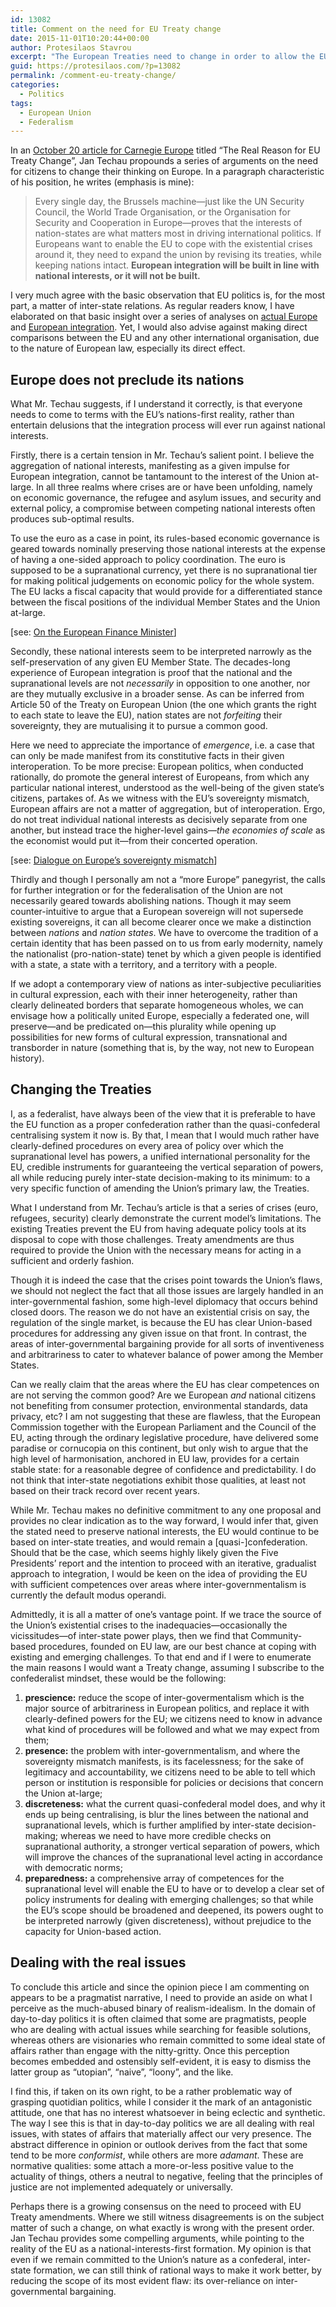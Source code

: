 ```yaml
---
id: 13082
title: Comment on the need for EU Treaty change
date: 2015-11-01T10:20:44+00:00
author: Protesilaos Stavrou
excerpt: "The European Treaties need to change in order to allow the EU to deal with existing and emerging challenges, all while improving its qualitative features. To that end, the interests of nation states need not be interpreted narrowly, nor does European integration, understood as the promotion of the Union's interests at-large, preclude the good of its constitutive nations."
guid: https://protesilaos.com/?p=13082
permalink: /comment-eu-treaty-change/
categories:
  - Politics
tags:
  - European Union
  - Federalism
---
```

In an <a href="http://carnegieeurope.eu/strategiceurope/?fa=61686" target="_blank">October 20 article for Carnegie Europe</a> titled “The Real Reason for EU Treaty Change”, Jan Techau propounds a series of arguments on the need for citizens to change their thinking on Europe. In a paragraph characteristic of his position, he writes (emphasis is mine):

> Every single day, the Brussels machine—just like the UN Security Council, the World Trade Organisation, or the Organisation for Security and Cooperation in Europe—proves that the interests of nation-states are what matters most in driving international politics. If Europeans want to enable the EU to cope with the existential crises around it, they need to expand the union by revising its treaties, while keeping nations intact. **European integration will be built in line with national interests, or it will not be built.**

I very much agree with the basic observation that EU politics is, for the most part, a matter of inter-state relations. As regular readers know, I have elaborated on that basic insight over a series of analyses on [actual Europe](http://protesilaos.com/tag/actual-europe/) and [European integration](http://protesilaos.com/tag/integration/). Yet, I would also advise against making direct comparisons between the EU and any other international organisation, due to the nature of European law, especially its direct effect.

## Europe does not preclude its nations

What Mr. Techau suggests, if I understand it correctly, is that everyone needs to come to terms with the EU’s nations-first reality, rather than entertain delusions that the integration process will ever run against national interests.

Firstly, there is a certain tension in Mr. Techau&#8217;s salient point. I believe the aggregation of national interests, manifesting as a given impulse for European integration, cannot be tantamount to the interest of the Union at-large. In all three realms where crises are or have been unfolding, namely on economic governance, the refugee and asylum issues, and security and external policy, a compromise between competing national interests often produces sub-optimal results.

To use the euro as a case in point, its rules-based economic governance is geared towards nominally preserving those national interests at the expense of having a one-sided approach to policy coordination. The euro is supposed to be a supranational currency, yet there is no supranational tier for making political judgements on economic policy for the whole system. The EU lacks a fiscal capacity that would provide for a differentiated stance between the fiscal positions of the individual Member States and the Union at-large.

[see: [On the European Finance Minister](https://protesilaos.com/eu-finance-minister/)]

Secondly, these national interests seem to be interpreted narrowly as the self-preservation of any given EU Member State. The decades-long experience of European integration is proof that the national and the supranational levels are not _necessarily_ in opposition to one another, nor are they mutually exclusive in a broader sense. As can be inferred from Article 50 of the Treaty on European Union (the one which grants the right to each state to leave the EU), nation states are not _forfeiting_ their sovereignty, they are mutualising it to pursue a common good.

Here we need to appreciate the importance of _emergence_, i.e. a case that can only be made manifest from its constitutive facts in their given interoperation. To be more precise: European politics, when conducted rationally, do promote the general interest of Europeans, from which any particular national interest, understood as the well-being of the given state’s citizens, partakes of. As we witness with the EU’s sovereignty mismatch, European affairs are not a matter of aggregation, but of interoperation. Ergo, do not treat individual national interests as decisively separate from one another, but instead trace the higher-level gains—_the economies of scale_ as the economist would put it—from their concerted operation.

[see: [Dialogue on Europe’s sovereignty mismatch](https://protesilaos.com/dialogue-eu-sovereignty-mismatch/)]

Thirdly and though I personally am not a “more Europe” panegyrist, the calls for further integration or for the federalisation of the Union are not necessarily geared towards abolishing nations. Though it may seem counter-intuitive to argue that a European sovereign will not supersede existing sovereigns, it can all become clearer once we make a distinction between _nations_ and _nation states_. We have to overcome the tradition of a certain identity that has been passed on to us from early modernity, namely the nationalist (pro-nation-state) tenet by which a given people is identified with a state, a state with a territory, and a territory with a people.

If we adopt a contemporary view of nations as inter-subjective peculiarities in cultural expression, each with their inner heterogeneity, rather than clearly delineated borders that separate homogeneous wholes, we can envisage how a politically united Europe, especially a federated one, will preserve—and be predicated on—this plurality while opening up possibilities for new forms of cultural expression, transnational and transborder in nature (something that is, by the way, not new to European history).

## Changing the Treaties

I, as a federalist, have always been of the view that it is preferable to have the EU function as a proper confederation rather than the quasi-confederal centralising system it now is. By that, I mean that I would much rather have clearly-defined procedures on every area of policy over which the supranational level has powers, a unified international personality for the EU, credible instruments for guaranteeing the vertical separation of powers, all while reducing purely inter-state decision-making to its minimum: to a very specific function of amending the Union’s primary law, the Treaties.

What I understand from Mr. Techau’s article is that a series of crises (euro, refugees, security) clearly demonstrate the current model’s limitations. The existing Treaties prevent the EU from having adequate policy tools at its disposal to cope with those challenges. Treaty amendments are thus required to provide the Union with the necessary means for acting in a sufficient and orderly fashion.

Though it is indeed the case that the crises point towards the Union&#8217;s flaws, we should not neglect the fact that all those issues are largely handled in an inter-governmental fashion, some high-level diplomacy that occurs behind closed doors. The reason we do not have an existential crisis on say, the regulation of the single market, is because the EU has clear Union-based procedures for addressing any given issue on that front. In contrast, the areas of inter-governmental bargaining provide for all sorts of inventiveness and arbitrariness to cater to whatever balance of power among the Member States.

Can we really claim that the areas where the EU has clear competences on are not serving the common good? Are we European _and_ national citizens not benefiting from consumer protection, environmental standards, data privacy, etc? I am not suggesting that these are flawless, that the European Commission together with the European Parliament and the Council of the EU, acting through the ordinary legislative procedure, have delivered some paradise or cornucopia on this continent, but only wish to argue that the high level of harmonisation, anchored in EU law, provides for a certain stable state: for a reasonable degree of confidence and predictability. I do not think that inter-state negotiations exhibit those qualities, at least not based on their track record over recent years.

While Mr. Techau makes no definitive commitment to any one proposal and provides no clear indication as to the way forward, I would infer that, given the stated need to preserve national interests, the EU would continue to be based on inter-state treaties, and would remain a [quasi-]confederation. Should that be the case, which seems highly likely given the Five Presidents’ report and the intention to proceed with an iterative, gradualist approach to integration, I would be keen on the idea of providing the EU with sufficient competences over areas where inter-governmentalism is currently the default modus operandi.

Admittedly, it is all a matter of one&#8217;s vantage point. If we trace the source of the Union&#8217;s existential crises to the inadequacies—occasionally the vicissitudes—of inter-state power plays, then we find that Community-based procedures, founded on EU law, are our best chance at coping with existing and emerging challenges. To that end and if I were to enumerate the main reasons I would want a Treaty change, assuming I subscribe to the confederalist mindset, these would be the following:

  1. **prescience:** reduce the scope of inter-govermentalism which is the major source of arbitrariness in European politics, and replace it with clearly-defined powers for the EU; we citizens need to know in advance what kind of procedures will be followed and what we may expect from them;
  2. **presence:** the problem with inter-governmentalism, and where the sovereignty mismatch manifests, is its facelessness; for the sake of legitimacy and accountability, we citizens need to be able to tell which person or institution is responsible for policies or decisions that concern the Union at-large;
  3. **discreteness:** what the current quasi-confederal model does, and why it ends up being centralising, is blur the lines between the national and supranational levels, which is further amplified by inter-state decision-making; whereas we need to have more credible checks on supranational authority, a stronger vertical separation of powers, which will improve the chances of the supranational level acting in accordance with democratic norms;
  4. **preparedness:** a comprehensive array of competences for the supranational level will enable the EU to have or to develop a clear set of policy instruments for dealing with emerging challenges; so that while the EU&#8217;s scope should be broadened and deepened, its powers ought to be interpreted narrowly (given discreteness), without prejudice to the capacity for Union-based action.

## Dealing with the real issues

To conclude this article and since the opinion piece I am commenting on appears to be a pragmatist narrative, I need to provide an aside on what I perceive as the much-abused binary of realism-idealism. In the domain of day-to-day politics it is often claimed that some are pragmatists, people who are dealing with actual issues while searching for feasible solutions, whereas others are visionaries who remain committed to some ideal state of affairs rather than engage with the nitty-gritty. Once this perception becomes embedded and ostensibly self-evident, it is easy to dismiss the latter group as &#8220;utopian&#8221;, &#8220;naive&#8221;, &#8220;loony&#8221;, and the like.

I find this, if taken on its own right, to be a rather problematic way of grasping quotidian politics, while I consider it the mark of an antagonistic attitude, one that has no interest whatsoever in being eclectic and synthetic. The way I see this is that in day-to-day politics we are all dealing with real issues, with states of affairs that materially affect our very presence. The abstract difference in opinion or outlook derives from the fact that some tend to be more _conformist_, while others are more _adamant_. These are normative qualities: some attach a more-or-less positive value to the actuality of things, others a neutral to negative, feeling that the principles of justice are not implemented adequately or universally.

Perhaps there is a growing consensus on the need to proceed with EU Treaty amendments. Where we still witness disagreements is on the subject matter of such a change, on what exactly is wrong with the present order. Jan Techau provides some compelling arguments, while pointing to the reality of the EU as a national-interests-first formation. My opinion is that even if we remain committed to the Union&#8217;s nature as a confederal, inter-state formation, we can still think of rational ways to make it work better, by reducing the scope of its most evident flaw: its over-reliance on inter-governmental bargaining.